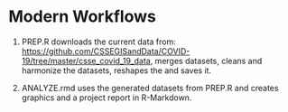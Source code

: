 # **Modern Workflows**

1. PREP.R downloads the current data from: https://github.com/CSSEGISandData/COVID-19/tree/master/csse_covid_19_data, 
merges datasets, cleans and harmonize the datasets, reshapes the and saves it. 

2. ANALYZE.rmd uses the generated datasets from PREP.R and creates graphics and a
project report in R-Markdown. 
